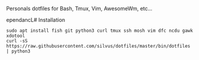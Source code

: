 Personals dotfiles for Bash, Tmux, Vim, AwesomeWm, etc...

ependancL# Installation

```shell
sudo apt install fish git python3 curl tmux ssh mosh vim dfc ncdu gawk xdotool
curl -sS https://raw.githubusercontent.com/silvus/dotfiles/master/bin/dotfiles | python3
```
